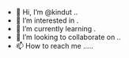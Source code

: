 - 👋 Hi, I’m @kindut ..
- 👀 I’m interested in .
- 🌱 I’m currently learning .
- 💞️ I’m looking to collaborate on ..
- 📫 How to reach me .....

<!---
kindut/kindut is a ✨ special ✨ repository because its `README.md` (this file) appears on your GitHub profile.
You can click the Preview link to take a look at your changes.
--->
